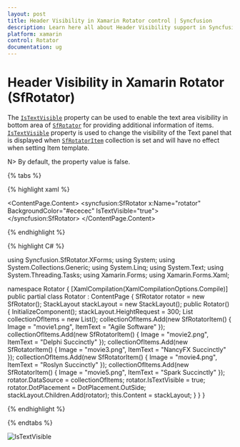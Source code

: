 ```yaml
---
layout: post
title: Header Visibility in Xamarin Rotator control | Syncfusion
description: Learn here all about Header Visibility support in Syncfusion Xamarin Rotator (SfRotator) control and more.
platform: xamarin 
control: Rotator
documentation: ug
---
```


# Header Visibility in Xamarin Rotator (SfRotator)

The [`IsTextVisible`](https://help.syncfusion.com/cr/xamarin/Syncfusion.SfRotator.XForms.SfRotator.html#Syncfusion_SfRotator_XForms_SfRotator_IsTextVisible) property can be used to enable the text area visibility in bottom area of [`SfRotator`](https://help.syncfusion.com/cr/xamarin/Syncfusion.SfRotator.XForms.SfRotator.html) for providing additional information of items. [`IsTextVisible`](https://help.syncfusion.com/cr/xamarin/Syncfusion.SfRotator.XForms.SfRotator.html#Syncfusion_SfRotator_XForms_SfRotator_IsTextVisible) property is used to change the visibility of the Text panel that is displayed when [`SfRotatorItem`](https://help.syncfusion.com/cr/xamarin/Syncfusion.SfRotator.XForms.SfRotatorItem.html) collection is set and will have no effect when setting Item template.

N> By default, the property value is false.

{% tabs %}

{% highlight xaml %}

<ContentPage xmlns="http://xamarin.com/schemas/2014/forms"
             xmlns:x="http://schemas.microsoft.com/winfx/2009/xaml"
             xmlns:local="clr-namespace:Rotator"
             xmlns:syncfusion="clr-namespace:Syncfusion.SfRotator.XForms;assembly=Syncfusion.SfRotator.XForms"
             x:Class="Rotator.Rotator">
    <ContentPage.Content>
        <syncfusion:SfRotator x:Name="rotator" 
                              BackgroundColor="#ececec"
                              IsTextVisible="true">
        </syncfusion:SfRotator>
    </ContentPage.Content>
</ContentPage>

{% endhighlight %}

{% highlight C# %}

using Syncfusion.SfRotator.XForms;
using System;
using System.Collections.Generic;
using System.Linq;
using System.Text;
using System.Threading.Tasks;
using Xamarin.Forms;
using Xamarin.Forms.Xaml;

namespace Rotator
{
    [XamlCompilation(XamlCompilationOptions.Compile)]
    public partial class Rotator : ContentPage
    {
        SfRotator rotator = new SfRotator();
        StackLayout stackLayout = new StackLayout();
        public Rotator()
        {
            InitializeComponent();
            stackLayout.HeightRequest = 300;
            List<SfRotatorItem> collectionOfItems = new List<SfRotatorItem>();
            collectionOfItems.Add(new SfRotatorItem() { Image = "movie1.png", ItemText = "Agile Software" });
            collectionOfItems.Add(new SfRotatorItem() { Image = "movie2.png", ItemText = "Delphi Succinctly" });
            collectionOfItems.Add(new SfRotatorItem() { Image = "movie3.png", ItemText = "NancyFX Succinctly" });
            collectionOfItems.Add(new SfRotatorItem() { Image = "movie4.png", ItemText = "Roslyn Succinctly" });
            collectionOfItems.Add(new SfRotatorItem() { Image = "movie5.png", ItemText = "Spark Succinctly" });
            rotator.DataSource = collectionOfItems;
            rotator.IsTextVisible = true;
            rotator.DotPlacement = DotPlacement.OutSide;
            stackLayout.Children.Add(rotator);
            this.Content = stackLayout;
            }
        }
    }

{% endhighlight %}

{% endtabs %}

![IsTextVisible](images/IsTextVisible.png)
